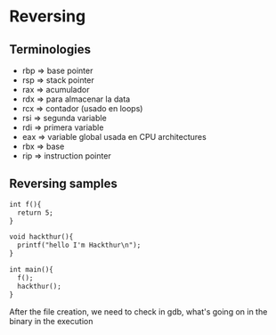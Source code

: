 # Reversing

## Terminologies

- rbp => base pointer
- rsp => stack pointer
- rax => acumulador
- rdx => para almacenar la data
- rcx => contador (usado en loops)
- rsi => segunda variable
- rdi => primera variable
- eax => variable global usada en CPU architectures
- rbx => base
- rip => instruction pointer



## Reversing samples

```gcc
int f(){
  return 5;
}

void hackthur(){
  printf("hello I'm Hackthur\n");
}

int main(){
  f();
  hackthur();
}
```


After the file creation, we need to check in gdb, what's going on in the binary in the execution


